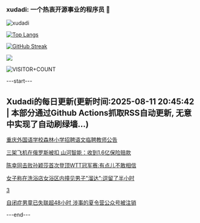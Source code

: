 ### xudadi: 一个热衷开源事业的程序员 👋

![xudadi](https://github-readme-stats-git-masterorgs-github-readme-stats-team.vercel.app/api?username=xudadi)

[![Top Langs](https://github-readme-stats.vercel.app/api/top-langs/?username=xudadi)](https://github.com/anuraghazra/github-readme-stats)

[![GitHub Streak](https://streak-stats.demolab.com?user=xudadi&locale=zh_Hans)](https://git.io/streak-stats)

![](https://raw.githubusercontent.com/xudadi/xudadi/main/assets/github-contribution-grid-snake.svg)

![VISITOR+COUNT](https://komarev.com/ghpvc/?username=xudadi&label=VISITOR+COUNT)


---start---

## Xudadi的每日更新(更新时间:2025-08-11 20:45:42 | 本部分通过Github Actions抓取RSS自动更新, 无意中实现了自动刷绿墙...)

[重庆外国语学校森林小学招聘语文临聘教师公告](https://www.gongkaoleida.com/article/2560971)

[三架飞机在俄罗斯被扣 山河智能：收到1.6亿保险赔款](https://m.163.com/news/article/K6N2BA1E051492T3.html)

[陈幸同击败孙颖莎首次登顶WTT冠军赛:有点儿不敢相信](https://m.163.com/news/article/K6MUBI8P05506BEH.html)

[女子称在洗浴店女浴区内撞见男子"溜达":逗留了半小时](https://m.163.com/news/article/K6MTTOCK053469LG.html)

[3](https://m.163.com/touch/news/sub/domestic)

[自闭症男童已失联超48小时 涉事的夏令营公众号被注销](https://m.163.com/news/article/K6MLIRC3053469M5.html)

---end---
